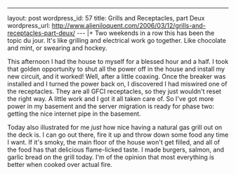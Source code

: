 --- 
layout: post
wordpress_id: 57
title: Grills and Receptacles, part Deux
wordpress_url: http://www.alieniloquent.com/2006/03/12/grills-and-receptacles-part-deux/
--- |+
Two weekends in a row this has been the topic du jour. It's like grilling and
electrical work go together. Like chocolate and mint, or swearing and hockey.

This afternoon I had the house to myself for a blessed hour and a half. I took
that golden opportunity to shut all the power off in the house and install my
new circuit, and it worked! Well, after a little coaxing. Once the breaker was
installed and I turned the power back on, I discovered I had miswired one of
the receptacles. They are all GFCI receptacles, so they just wouldn't reset
the right way. A little work and I got it all taken care of. So I've got more
power in my basement and the server migration is ready for phase two: getting
the nice internet pipe in the basement.

Today also illustrated for me _just_ how nice having a natural gas grill out
on the deck is. I can go out there, fire it up and throw down some food any
time I want. If it's smoky, the main floor of the house won't get filled, and
all of the food has that delicious flame-licked taste. I made burgers, salmon,
and garlic bread on the grill today. I'm of the opinion that most everything
is better when cooked over actual fire.

